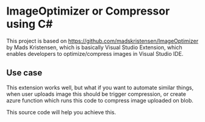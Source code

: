 # ImageOptimizer or Compressor using C#


This project is based on https://github.com/madskristensen/ImageOptimizer by Mads Kristensen, which is basically Visual Studio Extension, 
which enables developers to optimize/compress images in Visual Studio IDE.

## Use case ##
This extension works well, but what if you want to automate similar things, when user uploads image this should be trigger compression, 
or create azure function which runs this code to compress image uploaded on blob. 


This source code will help you achieve this.
